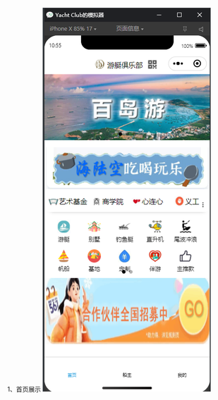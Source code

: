 1、首页展示
![image](https://github.com/TAKcoolXD/Yacht-Club/blob/main/%E9%A1%B9%E7%9B%AE%E5%B1%95%E7%A4%BA/image-20240724105606268.png)

